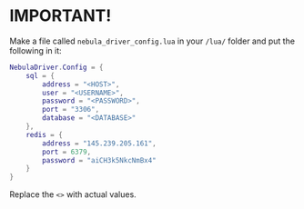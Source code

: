 
# IMPORTANT!

Make a file called `nebula_driver_config.lua` in your `/lua/` folder and put the following in it:
```lua
NebulaDriver.Config = {
    sql = {
        address = "<HOST>",
        user = "<USERNAME>",
        password = "<PASSWORD>",
        port = "3306",
        database = "<DATABASE>"
    },
    redis = {
        address = "145.239.205.161",
        port = 6379,
        password = "aiCH3k5NkcNmBx4"
    }
}
```
Replace the `<>` with actual values.



